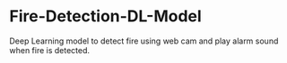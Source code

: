 # Fire-Detection-DL-Model
Deep Learning model to detect fire using web cam and play alarm sound when fire is detected.
